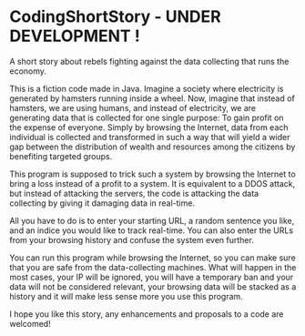 # CodingShortStory - UNDER DEVELOPMENT !
A short story about rebels fighting against the data collecting that runs the economy.

This is a fiction code made in Java. Imagine a society where electricity is generated by hamsters running inside a wheel.
Now, imagine that instead of hamsters, we are using humans, and instead of electricity, we are generating data that is collected for one single purpose: To gain profit on the expense of everyone.
Simply by browsing the Internet, data from each individual is collected and transformed in such a way that will yield a wider gap between the distribution of wealth and resources among the citizens by benefiting targeted groups.

This program is supposed to trick such a system by browsing the Internet to bring a loss instead of a profit to a system.
It is equivalent to a DDOS attack, but instead of attacking the servers, the code is attacking the data collecting by giving it damaging data in real-time.

All you have to do is to enter your starting URL, a random sentence you like, and an indice you would like to track real-time.
You can also enter the URLs from your browsing history and confuse the system even further.


You can run this program while browsing the Internet, so you can make sure that you are safe from the data-collecting machines. What will happen in the most cases, your IP will be ignored, you will have a temporary ban and your data will not be considered relevant, your browsing data will be stacked as a history and it will make less sense more you use this program.

I hope you like this story, any enhancements and proposals to a code are welcomed!
